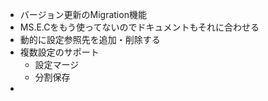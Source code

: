 * バージョン更新のMigration機能
* MS.E.Cをもう使ってないのでドキュメントもそれに合わせる
* 動的に設定参照先を追加・削除する
* 複数設定のサポート
  * 設定マージ
  * 分割保存
* 
